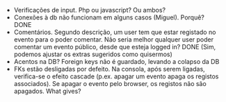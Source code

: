 - Verificações de input. Php ou javascript? Ou ambos?
- Conexões à db não funcionam em alguns casos (Miguel). Porquê? DONE
- Comentários. Segundo descrição, um user tem que estar registado no evento para o poder comentar. Não seria melhor qualquer user poder comentar um evento público, desde que esteja logged in? DONE (Sim, podemos ajustar os extras sugeridos como quisermos)
- Acentos na DB? Foreign keys não é guardado, levando a colapso da DB
- FKs estão desligadas por defeito. Na consola, após serem ligadas, verifica-se o efeito cascade (p.ex. apagar um evento apaga os registos associados). Se apagar o evento pelo browser, os registos não são apagados. What gives?
